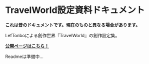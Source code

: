 # TravelWorld設定資料ドキュメント

**これは昔のドキュメントです。現在のものと異なる場合があります。**

LefTonboによる創作世界『TravelWorld』の創作設定集。

**[公開ページはこちら！](https://leftonbo.gitlab.io/creationworld-travel/)**

Readmeは準備中…
